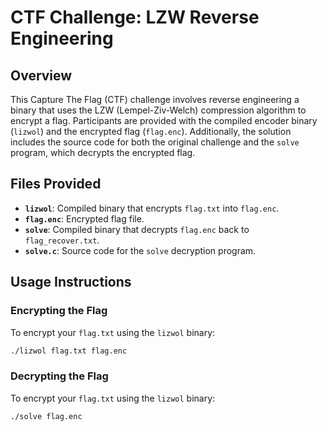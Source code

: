 # CTF Challenge: LZW Reverse Engineering

## Overview

This Capture The Flag (CTF) challenge involves reverse engineering a binary that uses the LZW (Lempel-Ziv-Welch) compression algorithm to encrypt a flag. Participants are provided with the compiled encoder binary (`lizwol`) and the encrypted flag (`flag.enc`). Additionally, the solution includes the source code for both the original challenge and the `solve` program, which decrypts the encrypted flag.

## Files Provided

- **`lizwol`**: Compiled binary that encrypts `flag.txt` into `flag.enc`.
- **`flag.enc`**: Encrypted flag file.
- **`solve`**: Compiled binary that decrypts `flag.enc` back to `flag_recover.txt`.
- **`solve.c`**: Source code for the `solve` decryption program.

## Usage Instructions

### Encrypting the Flag

To encrypt your `flag.txt` using the `lizwol` binary:

```bash
./lizwol flag.txt flag.enc
```


### Decrypting the Flag

To encrypt your `flag.txt` using the `lizwol` binary:

```bash
./solve flag.enc
```
